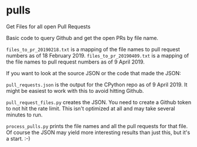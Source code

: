 # pulls
Get Files for all open Pull Requests

Basic code to query Github and get the open PRs by file name.

`files_to_pr_20190218.txt` is a mapping of the file names to pull request numbers as of 18 February 2019.
`files_to_pr_20190409.txt` is a mapping of the file names to pull request numbers as of 9 April 2019.

If you want to look at the source JSON or the code that made the JSON:

`pull_requests.json` is the output for the CPython repo as of 9 April 2019.
It might be easiest to work with this to avoid hitting Github.

`pull_request_files.py` creates the JSON.  You need to create a Github token to
not hit the rate limit.  This isn't optimized at all and may take several minutes
to run.

`process_pulls.py` prints the file names and all the pull requests for that file.
Of course the JSON may yield more interesting results than just this, but it's a
start.  :-)
